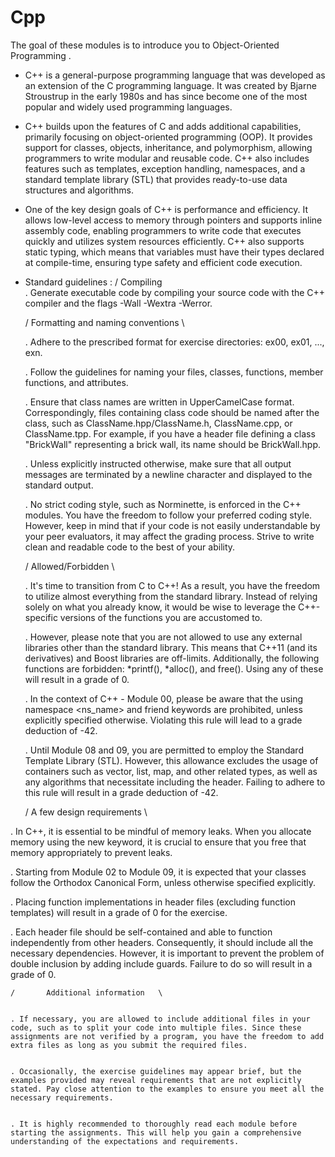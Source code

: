 # Cpp
The goal of these modules is to introduce you to Object-Oriented Programming .


* C++ is a general-purpose programming language that was developed as an extension of the C programming language. It was created by Bjarne Stroustrup in the early 1980s and has since become one of the most popular and widely used programming languages.

* C++ builds upon the features of C and adds additional capabilities, primarily focusing on object-oriented programming (OOP). It provides support for classes, objects, inheritance, and polymorphism, allowing programmers to write modular and reusable code. C++ also includes features such as templates, exception handling, namespaces, and a standard template library (STL) that provides ready-to-use data structures and algorithms.

* One of the key design goals of C++ is performance and efficiency. It allows low-level access to memory through pointers and supports inline assembly code, enabling programmers to write code that executes quickly and utilizes system resources efficiently. C++ also supports static typing, which means that variables must have their types declared at compile-time, ensuring type safety and efficient code execution.



 - Standard guidelines :
    /    Compiling    \
   . Generate executable code by compiling your source code with the C++ compiler and the flags -Wall -Wextra -Werror.
   
   
    /    Formatting and naming conventions    \
   
   . Adhere to the prescribed format for exercise directories: ex00, ex01, ..., exn.
   
   
   . Follow the guidelines for naming your files, classes, functions, member functions, and attributes.
   
   
   . Ensure that class names are written in UpperCamelCase format. Correspondingly, files containing class code should be named after the class, such as ClassName.hpp/ClassName.h, ClassName.cpp, or ClassName.tpp. For example, if you have a header file defining a class "BrickWall" representing a brick wall, its name should be BrickWall.hpp.
   
   
   . Unless explicitly instructed otherwise, make sure that all output messages are terminated by a newline character and displayed to the standard output.
   
   
   . No strict coding style, such as Norminette, is enforced in the C++ modules. You have the freedom to follow your preferred coding style. However, keep in mind that if your code is not easily understandable by your peer evaluators, it may affect the grading process. Strive to write clean and readable code to the best of your ability.



    /    Allowed/Forbidden    \
    
   . It's time to transition from C to C++! As a result, you have the freedom to utilize almost everything from the standard library. Instead of relying solely on what you already know, it would be wise to leverage the C++-specific versions of the functions you are accustomed to.
   
   
   . However, please note that you are not allowed to use any external libraries other than the standard library. This means that C++11 (and its derivatives) and Boost libraries are off-limits. Additionally, the following functions are forbidden: *printf(), *alloc(), and free(). Using any of these will result in a grade of 0.
   
   
   . In the context of C++ - Module 00, please be aware that the using namespace <ns_name> and friend keywords are prohibited, unless explicitly specified otherwise. Violating this rule will lead to a grade deduction of -42.
   
   
   . Until Module 08 and 09, you are permitted to employ the Standard Template Library (STL). However, this allowance excludes the usage of containers such as vector, list, map, and other related types, as well as any algorithms that necessitate including the <algorithm> header. Failing to adhere to this rule will result in a grade deduction of -42.
  
  
  
  
    /    A few design requirements    \
  
  . In C++, it is essential to be mindful of memory leaks. When you allocate memory using the new keyword, it is crucial to ensure that you free that memory appropriately to prevent leaks.
 
 
  . Starting from Module 02 to Module 09, it is expected that your classes follow the Orthodox Canonical Form, unless otherwise specified explicitly.
 
 
  . Placing function implementations in header files (excluding function templates) will result in a grade of 0 for the exercise.
 
 
  . Each header file should be self-contained and able to function independently from other headers. Consequently, it should include all the necessary dependencies. However, it is important to prevent the problem of double inclusion by adding include guards. Failure to do so will result in a grade of 0.
 
 
  
  
  
    /       Additional information   \ 
  
  
    . If necessary, you are allowed to include additional files in your code, such as to split your code into multiple files. Since these assignments are not verified by a program, you have the freedom to add extra files as long as you submit the required files.
 
 
    . Occasionally, the exercise guidelines may appear brief, but the examples provided may reveal requirements that are not explicitly stated. Pay close attention to the examples to ensure you meet all the necessary requirements.
 
 
    . It is highly recommended to thoroughly read each module before starting the assignments. This will help you gain a comprehensive understanding of the expectations and requirements.
  
  
  
  
  
  
  
  
